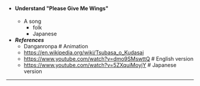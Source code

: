 - #### Understand "Please Give Me Wings"
    - A song
        - folk
        - Japanese
- ***References***
    - Danganronpa # Animation
    - https://en.wikipedia.org/wiki/Tsubasa_o_Kudasai
    - https://www.youtube.com/watch?v=dmo9SMswttQ # English version
    - https://www.youtube.com/watch?v=5ZXquiMoyjY # Japanese version
- ---
